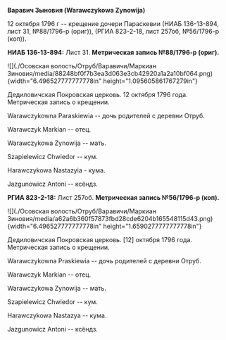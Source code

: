 **Варавич Зыновия (Warawczykowa Zynowija)**

12 октября 1796 г -- крещение дочери Параскевии (НИАБ 136-13-894, лист
31, №88/1796-р (ориг)), (РГИА 823-2-18, лист 257об, №56/1796-р (коп)).

**НИАБ 136-13-894:** Лист 31. **Метрическая запись №88/1796-р (ориг).**

![](./Осовская волость/Отруб/Варавичи/Маркиан Зиновия/media/88248bf0f7b3ea3d063e3cb42920a1a2a10bf064.png){width="6.496527777777778in"
height="1.095605861767279in"}

Дедиловичская Покровская церковь. 12 октября 1796 года. Метрическая
запись о крещении.

Warawczykowna Paraskiewia -- дочь родителей с деревни Отруб.

Warawczyk Markian -- отец.

Warawczykowa Zynowija -- мать.

Szapielewicz Chwiedor -- кум.

Harawczykowa Nastazyia - кума.

Jazgunowicz Antoni -- ксёндз.

**РГИА 823-2-18:** Лист 257об. **Метрическая запись №56/1796-р (коп).**

![](./Осовская волость/Отруб/Варавичи/Маркиан Зиновия/media/a62a6b360f57873fbd28cde6204b165548115d43.png){width="6.496527777777778in"
height="1.6590277777777778in"}

Дедиловичская Покровская церковь. \[12\] октября 1796 года. Метрическая
запись о крещении.

Warawczykowna Praskiewia -- дочь родителей с деревни Отруб.

Warawczyk Markian -- отец.

Warawczykowa Zynowija -- мать.

Szapielewicz Chwiedor -- кум.

Harawczykowa Nastazya -- кума.

Jazgunowicz Antoni -- ксёндз.

